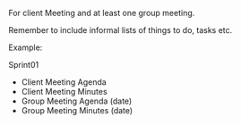 For client Meeting and at least one group meeting.

Remember to include informal lists of things to do, tasks etc.

Example:

Sprint01
- Client Meeting Agenda
- Client Meeting Minutes
- Group Meeting Agenda (date)
- Group Meeting Minutes (date)
